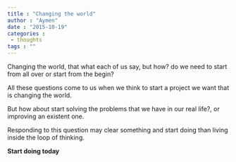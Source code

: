 ```yaml
---
title : "Changing the world"
author : "Aymen"
date : "2015-10-19"
categories : 
 - thoughts
tags : ""
---
```


Changing the world, that what each of us say, but how? do we need to start from all over or start from the begin?

All these questions come to us when we think to start a project we want that is changing the world.

But how about start solving the problems that we have in our real life?, or improving an existent one.

Responding to this question may clear something and start doing than living inside the loop of thinking.

**Start doing today**
